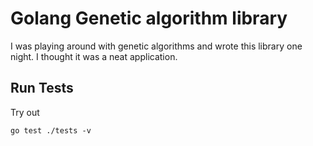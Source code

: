 # Golang Genetic algorithm library

I was playing around with genetic algorithms and wrote this library one night. I thought it was a neat application.

## Run Tests

Try out

```
go test ./tests -v
```